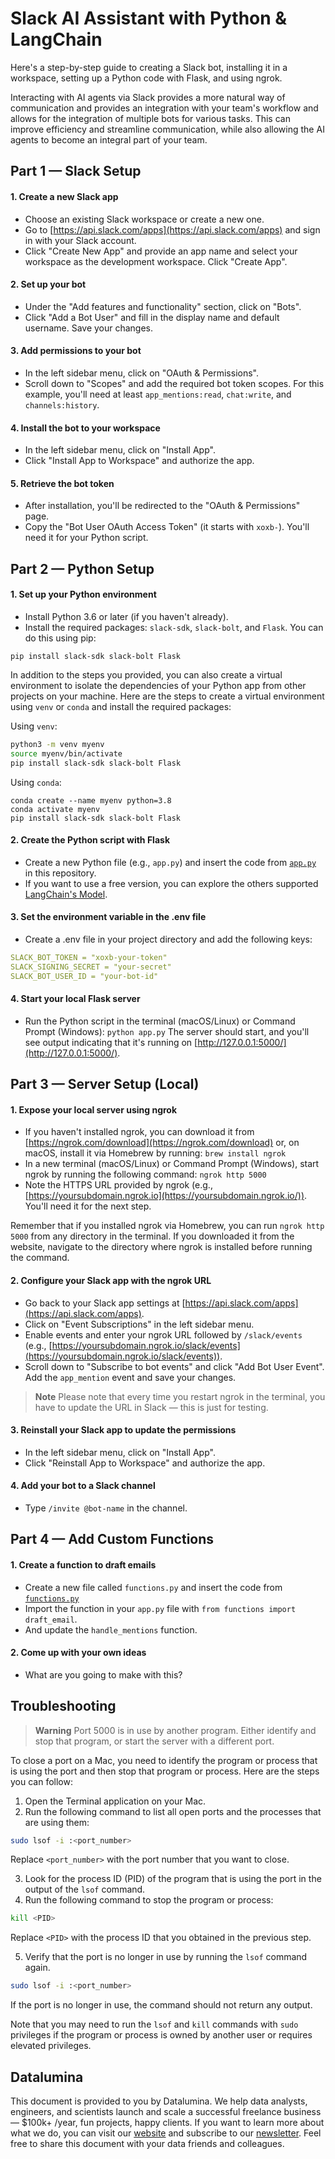 # Slack AI Assistant with Python & LangChain

Here's a step-by-step guide to creating a Slack bot, installing it in a workspace, setting up a Python code with Flask, and using ngrok.

Interacting with AI agents via Slack provides a more natural way of communication and provides an integration with your team's workflow and allows for the integration of multiple bots for various tasks. This can improve efficiency and streamline communication, while also allowing the AI agents to become an integral part of your team.

## Part 1 — Slack Setup

#### 1. Create a new Slack app

- Choose an existing Slack workspace or create a new one.
- Go to [https://api.slack.com/apps](https://api.slack.com/apps) and sign in with your Slack account.
- Click "Create New App" and provide an app name and select your workspace as the development workspace. Click "Create App".

#### 2. Set up your bot

- Under the "Add features and functionality" section, click on "Bots".
- Click "Add a Bot User" and fill in the display name and default username. Save your changes.

#### 3. Add permissions to your bot

- In the left sidebar menu, click on "OAuth & Permissions".
- Scroll down to "Scopes" and add the required bot token scopes. For this example, you'll need at least `app_mentions:read`, `chat:write`, and `channels:history`.

#### 4. Install the bot to your workspace

- In the left sidebar menu, click on "Install App".
- Click "Install App to Workspace" and authorize the app.

#### 5. Retrieve the bot token

- After installation, you'll be redirected to the "OAuth & Permissions" page.
- Copy the "Bot User OAuth Access Token" (it starts with `xoxb-`). You'll need it for your Python script.

## Part 2 — Python Setup

#### 1. Set up your Python environment

- Install Python 3.6 or later (if you haven't already).
- Install the required packages: `slack-sdk`, `slack-bolt`, and `Flask`. You can do this using pip:

```other
pip install slack-sdk slack-bolt Flask
```

In addition to the steps you provided, you can also create a virtual environment to isolate the dependencies of your Python app from other projects on your machine. Here are the steps to create a virtual environment using `venv` or `conda` and install the required packages:

Using `venv`:

```bash
python3 -m venv myenv
source myenv/bin/activate
pip install slack-sdk slack-bolt Flask
```

Using `conda`:

```other
conda create --name myenv python=3.8
conda activate myenv
pip install slack-sdk slack-bolt Flask
```

#### 2. Create the Python script with Flask

- Create a new Python file (e.g., `app.py`) and insert the code from [`app.py`](https://github.com/daveebbelaar/langchain-experiments/blob/main/slack/app.py) in this repository.
- If you want to use a free version, you can explore the others supported [LangChain's Model](https://python.langchain.com/en/latest/modules/models/llms/integrations.html).

#### 3. Set the environment variable in the .env file

- Create a .env file in your project directory and add the following keys:

```yaml
SLACK_BOT_TOKEN = "xoxb-your-token"
SLACK_SIGNING_SECRET = "your-secret"
SLACK_BOT_USER_ID = "your-bot-id"
```

#### 4. Start your local Flask server

- Run the Python script in the terminal (macOS/Linux) or Command Prompt (Windows): `python app.py` The server should start, and you'll see output indicating that it's running on [http://127.0.0.1:5000/](http://127.0.0.1:5000/).

## Part 3 — Server Setup (Local)

#### 1. Expose your local server using ngrok

- If you haven't installed ngrok, you can download it from [https://ngrok.com/download](https://ngrok.com/download) or, on macOS, install it via Homebrew by running: `brew install ngrok`
- In a new terminal (macOS/Linux) or Command Prompt (Windows), start ngrok by running the following command: `ngrok http 5000`
- Note the HTTPS URL provided by ngrok (e.g., [https://yoursubdomain.ngrok.io](https://yoursubdomain.ngrok.io/)). You'll need it for the next step.

Remember that if you installed ngrok via Homebrew, you can run `ngrok http 5000` from any directory in the terminal. If you downloaded it from the website, navigate to the directory where ngrok is installed before running the command.

#### 2. Configure your Slack app with the ngrok URL

- Go back to your Slack app settings at [https://api.slack.com/apps](https://api.slack.com/apps).
- Click on "Event Subscriptions" in the left sidebar menu.
- Enable events and enter your ngrok URL followed by `/slack/events` (e.g., [https://yoursubdomain.ngrok.io/slack/events](https://yoursubdomain.ngrok.io/slack/events)).
- Scroll down to "Subscribe to bot events" and click "Add Bot User Event". Add the `app_mention` event and save your changes.

>**Note**
> Please note that every time you restart ngrok in the terminal, you have to update the URL in Slack — this is just for testing.

#### 3. Reinstall your Slack app to update the permissions

- In the left sidebar menu, click on "Install App".
- Click "Reinstall App to Workspace" and authorize the app.

#### 4. Add your bot to a Slack channel

- Type `/invite @bot-name` in the channel.

## Part 4 — Add Custom Functions

#### 1. Create a function to draft emails

- Create a new file called `functions.py` and insert the code from [`functions.py`](https://github.com/daveebbelaar/langchain-experiments/blob/main/slack/functions.py)
- Import the function in your `app.py` file with `from functions import draft_email`.
- And update the `handle_mentions` function.

#### 2. Come up with your own ideas

- What are you going to make with this?

## Troubleshooting

> **Warning**
> Port 5000 is in use by another program. Either identify and stop that program, or start the server with a different port.

To close a port on a Mac, you need to identify the program or process that is using the port and then stop that program or process. Here are the steps you can follow:

1. Open the Terminal application on your Mac.
2. Run the following command to list all open ports and the processes that are using them:

```bash
sudo lsof -i :<port_number>
```

Replace `<port_number>` with the port number that you want to close.

3. Look for the process ID (PID) of the program that is using the port in the output of the `lsof` command.
4. Run the following command to stop the program or process:

```bash
kill <PID>
```

Replace `<PID>` with the process ID that you obtained in the previous step.

5. Verify that the port is no longer in use by running the `lsof` command again.

```bash
sudo lsof -i :<port_number>
```

If the port is no longer in use, the command should not return any output.

Note that you may need to run the `lsof` and `kill` commands with `sudo` privileges if the program or process is owned by another user or requires elevated privileges.

## Datalumina

This document is provided to you by Datalumina. We help data analysts, engineers, and scientists launch and scale a successful freelance business — $100k+ /year, fun projects, happy clients. If you want to learn more about what we do, you can visit our [website](https://www.datalumina.io/) and subscribe to our [newsletter](https://www.datalumina.io/newsletter). Feel free to share this document with your data friends and colleagues.
